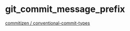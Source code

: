 # git_commit_message_prefix

[commitizen
/
conventional-commit-types](https://github.com/commitizen/conventional-commit-types)
